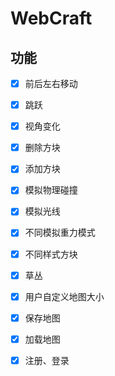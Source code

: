 # WebCraft

## 功能

- [x] 前后左右移动
- [x] 跳跃
- [x] 视角变化
- [x] 删除方块
- [x] 添加方块
- [x] 模拟物理碰撞
- [x] 模拟光线
- [x] 不同模拟重力模式
- [x] 不同样式方块
- [x] 草丛
- [x] 用户自定义地图大小
- [x] 保存地图
- [x] 加载地图
- [x] 注册、登录

